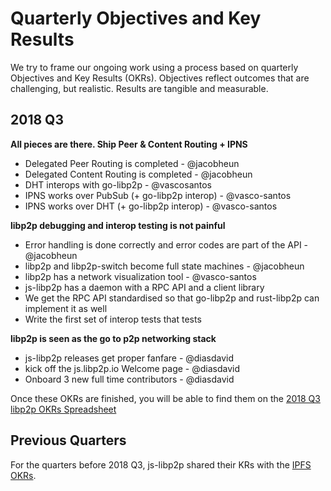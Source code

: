 # Quarterly Objectives and Key Results

We try to frame our ongoing work using a process based on quarterly Objectives and Key Results (OKRs). Objectives reflect outcomes that are challenging, but realistic. Results are tangible and measurable.

## 2018 Q3

**All pieces are there. Ship Peer & Content Routing + IPNS**

- Delegated Peer Routing is completed - @jacobheun
- Delegated Content Routing is completed - @jacobheun
- DHT interops with go-libp2p - @vascosantos
- IPNS works over PubSub (+ go-libp2p interop) - @vasco-santos
- IPNS works over DHT (+ go-libp2p interop) - @vasco-santos

**libp2p debugging and interop testing is not painful**

- Error handling is done correctly and error codes are part of the API - @jacobheun
- libp2p and libp2p-switch become full state machines - @jacobheun
- libp2p has a network visualization tool - @vasco-santos
- js-libp2p has a daemon with a RPC API and a client library
- We get the RPC API standardised so that go-libp2p and rust-libp2p can implement it as well
- Write the first set of interop tests that tests

**libp2p is seen as the go to p2p networking stack**

- js-libp2p releases get proper fanfare - @diasdavid
- kick off the js.libp2p.io Welcome page - @diasdavid
- Onboard 3 new full time contributors - @diasdavid

Once these OKRs are finished, you will be able to find them on the [2018 Q3 libp2p OKRs Spreadsheet](https://docs.google.com/spreadsheets/d/1HTXfgR5FyPTFhsTkFPRThkeMvHvCgJOaAs7BSl_vQ_0/edit#gid=1241853194)

## Previous Quarters

For the quarters before 2018 Q3, js-libp2p shared their KRs with the [IPFS OKRs](https://github.com/ipfs/js-ipfs/blob/master/OKR.md).
